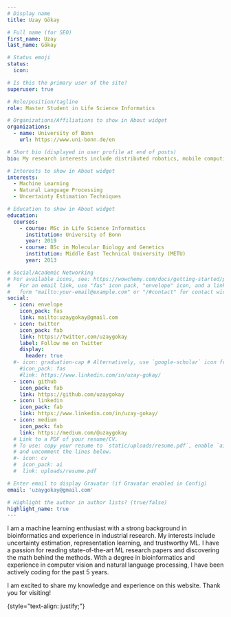 ```yaml
---
# Display name
title: Uzay Gökay

# Full name (for SEO)
first_name: Uzay
last_name: Gökay

# Status emoji
status:
  icon: 

# Is this the primary user of the site?
superuser: true

# Role/position/tagline
role: Master Student in Life Science Informatics 

# Organizations/Affiliations to show in About widget
organizations:
  - name: University of Bonn
    url: https://www.uni-bonn.de/en

# Short bio (displayed in user profile at end of posts)
bio: My research interests include distributed robotics, mobile computing and programmable matter.

# Interests to show in About widget
interests:
  - Machine Learning
  - Natural Language Processing
  - Uncertainty Estimation Techniques

# Education to show in About widget
education:
  courses:
    - course: MSc in Life Science Informatics
      institution: University of Bonn
      year: 2019
    - course: BSc in Molecular Biology and Genetics
      institution: Middle East Technical University (METU)
      year: 2013

# Social/Academic Networking
# For available icons, see: https://wowchemy.com/docs/getting-started/page-builder/#icons
#   For an email link, use "fas" icon pack, "envelope" icon, and a link in the
#   form "mailto:your-email@example.com" or "/#contact" for contact widget.
social:
  - icon: envelope
    icon_pack: fas
    link: mailto:uzaygokay@gmail.com
  - icon: twitter
    icon_pack: fab
    link: https://twitter.com/uzaygokay
    label: Follow me on Twitter
    display:
      header: true
  #- icon: graduation-cap # Alternatively, use `google-scholar` icon from `ai` icon pack
    #icon_pack: fas
    #link: https://www.linkedin.com/in/uzay-gokay/
  - icon: github
    icon_pack: fab
    link: https://github.com/uzaygokay
  - icon: linkedin
    icon_pack: fab
    link: https://www.linkedin.com/in/uzay-gokay/
  - icon: medium
    icon_pack: fab
    link: https://medium.com/@uzaygokay
  # Link to a PDF of your resume/CV.
  # To use: copy your resume to `static/uploads/resume.pdf`, enable `ai` icons in `params.yaml`,
  # and uncomment the lines below.
  #- icon: cv
  #  icon_pack: ai
  #  link: uploads/resume.pdf

# Enter email to display Gravatar (if Gravatar enabled in Config)
email: 'uzaygokay@gmail.com'

# Highlight the author in author lists? (true/false)
highlight_name: true
---
```


I am a machine learning enthusiast with a strong background in bioinformatics and experience in industrial research. My interests include uncertainty estimation, representation learning, and trustworthy ML. I have a passion for reading state-of-the-art ML research papers and discovering the math behind the methods. With a degree in bioinformatics and experience in computer vision and natural language processing, I have been actively coding for the past 5 years. 

I am excited to share my knowledge and experience on this website. Thank you for visiting!

{style="text-align: justify;"}
<!-- {{< icon name="download" pack="fas" >}} Download my {{< staticref "uploads/demo_resume.pdf" "newtab" >}}resumé{{< /staticref >}}. -->